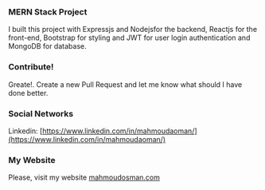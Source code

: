 ### MERN Stack Project
I built this project with Expressjs  and Nodejsfor the backend, Reactjs for the front-end, Bootstrap for styling and JWT for user login authentication and MongoDB for database.



### Contribute!

 Greate!. Create a new Pull Request and let me know what should I have done better.


### Social Networks
Linkedin: [https://www.linkedin.com/in/mahmoudaoman/](https://www.linkedin.com/in/mahmoudaoman/)



### My Website
 Please, visit my website
[mahmoudosman.com](http://www.mahmoudosman.com/) 
